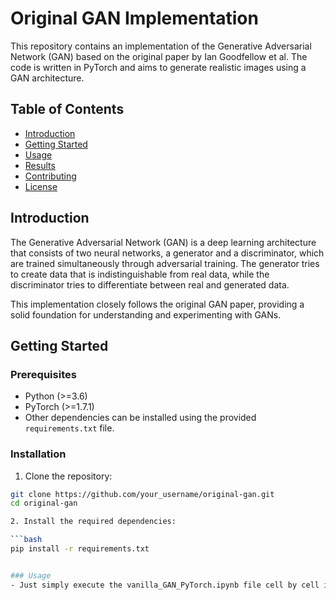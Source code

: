 # Original GAN Implementation

This repository contains an implementation of the Generative Adversarial Network (GAN) based on the original paper by Ian Goodfellow et al. The code is written in PyTorch and aims to generate realistic images using a GAN architecture.

## Table of Contents

- [Introduction](#introduction)
- [Getting Started](#getting-started)
- [Usage](#usage)
- [Results](#results)
- [Contributing](#contributing)
- [License](#license)

## Introduction

The Generative Adversarial Network (GAN) is a deep learning architecture that consists of two neural networks, a generator and a discriminator, which are trained simultaneously through adversarial training. The generator tries to create data that is indistinguishable from real data, while the discriminator tries to differentiate between real and generated data.

This implementation closely follows the original GAN paper, providing a solid foundation for understanding and experimenting with GANs.

## Getting Started

### Prerequisites

- Python (>=3.6)
- PyTorch (>=1.7.1)
- Other dependencies can be installed using the provided `requirements.txt` file.

### Installation

1. Clone the repository:

```bash
git clone https://github.com/your_username/original-gan.git
cd original-gan

2. Install the required dependencies:

```bash
pip install -r requirements.txt


### Usage
- Just simply execute the vanilla_GAN_PyTorch.ipynb file cell by cell in Google Colab/Jupyter Notebook

